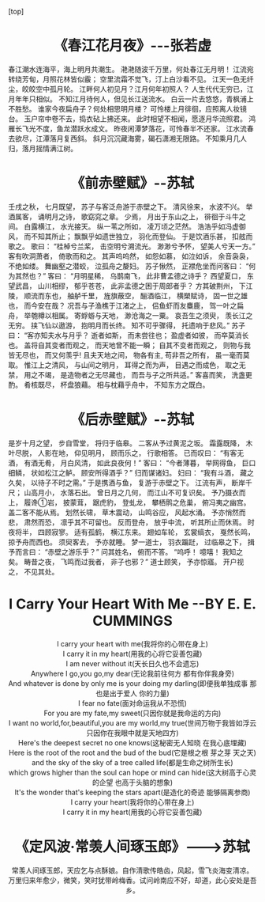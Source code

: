 [top]

# <center>《春江花月夜》---张若虚</center>
春江潮水连海平，海上明月共潮生。
滟滟随波千万里，何处春江无月明！
江流宛转绕芳甸，月照花林皆似霰；
空里流霜不觉飞，汀上白沙看不见。
江天一色无纤尘，皎皎空中孤月轮。
江畔何人初见月？江月何年初照人？
人生代代无穷已，江月年年只相似。
不知江月待何人，但见长江送流水。
白云一片去悠悠，青枫浦上不胜愁。
谁家今夜扁舟子？何处相思明月楼？
可怜楼上月徘徊，应照离人妆镜台。
玉户帘中卷不去，捣衣砧上拂还来。
此时相望不相闻，愿逐月华流照君。
鸿雁长飞光不度，鱼龙潜跃水成文。
昨夜闲潭梦落花，可怜春半不还家。
江水流春去欲尽，江潭落月复西斜。
斜月沉沉藏海雾，碣石潇湘无限路。
不知乘月几人归，落月摇情满江树。</center>

# <center>《前赤壁赋》--苏轼</center>
壬戌之秋， 七月既望， 苏子与客泛舟游于赤壁之下。 清风徐来， 水波不兴。 举酒属客， 诵明月之诗， 歌窈窕之章。 少焉， 月出于东山之上， 徘徊于斗牛之间。 白露横江， 水光接天。 纵一苇之所如， 凌万顷之茫然。 浩浩乎如冯虚御风， 而不知其所止； 飘飘乎如遗世独立， 羽化而登仙。
于是饮酒乐甚， 扣舷而歌之。 歌曰： “桂棹兮兰桨， 击空明兮溯流光。 渺渺兮予怀， 望美人兮天一方。” 客有吹洞萧者， 倚歌而和之。 其声呜呜然， 如怨如慕， 如泣如诉， 余音袅袅， 不绝如缕。 舞幽壑之潜蛟， 泣孤舟之嫠妇。
苏子愀然， 正襟危坐而问客曰： “何为其然也？” 客曰： “月明星稀， 乌鹊南飞， 此非曹孟德之诗乎？ 西望夏口， 东望武昌， 山川相缪， 郁乎苍苍， 此非孟德之困于周郎者乎？ 方其破荆州， 下江陵， 顺流而东也， 舳舻千里， 旌旗蔽空， 酾酒临江， 横槊赋诗， 固一世之雄也， 而今安在哉？ 况吾与子渔樵于江渚之上， 侣鱼虾而友麋鹿， 驾一叶之扁舟， 举匏樽以相属。 寄蜉蝣与天地， 渺沧海之一粟。 哀吾生之须臾， 羡长江之无穷。 挟飞仙以遨游， 抱明月而长终。 知不可乎骤得， 托遗响于悲风。”
苏子曰： “客亦知夫水与月乎？ 逝者如斯， 而未尝往也； 盈虚者如彼， 而卒莫消长也。 盖将自其变者而观之， 而天地曾不能一瞬； 自其不变者而观之， 则物与我皆无尽也， 而又何羡乎! 且夫天地之间， 物各有主, 苟非吾之所有， 虽一毫而莫取。 惟江上之清风， 与山间之明月， 耳得之而为声， 目遇之而成色， 取之无禁， 用之不竭， 是造物者之无尽藏也， 而吾与子之所共适。”
客喜而笑， 洗盏更酌。 肴核既尽， 杯盘狼藉。 相与枕藉乎舟中， 不知东方之既白。

# <center>《后赤壁赋》--苏轼</center>
是岁十月之望， 步自雪堂， 将归于临皋。 二客从予过黄泥之坂。 霜露既降， 木叶尽脱， 人影在地， 仰见明月， 顾而乐之， 行歌相答。 已而叹曰： “有客无酒， 有酒无肴， 月白风清， 如此良夜何！” 客曰： “今者薄暮， 举网得鱼， 巨口细鳞， 状如松江之鲈。 顾安所得酒乎？” 归而谋诸妇。 妇曰： “我有斗酒， 藏之久矣， 以待子不时之需。” 于是携酒与鱼， 复游于赤壁之下。 江流有声， 断岸千尺； 山高月小， 水落石出。 曾日月之几何， 而江山不可复识矣。 予乃摄衣而上， 履谗①岩， 披蒙茸， 踞虎豹， 登虬龙， 攀栖鹘之危巢， 俯冯夷之幽宫。 盖二客不能从焉。 划然长啸， 草木震动， 山鸣谷应， 风起水涌。 予亦悄然而悲， 肃然而恐， 凛乎其不可留也。 反而登舟， 放乎中流， 听其所止而休焉。 时夜将半， 四顾寂寥。 适有孤鹤， 横江东来。 翅如车轮， 玄裳缟衣， 戛然长鸣， 掠予舟而西也。
须臾客去， 予亦就睡。 梦一道士， 羽衣蹁跹， 过临皋之下， 揖予而言曰： “赤壁之游乐乎？” 问其姓名， 俯而不答。 “呜呼！ 噫嘻！ 我知之矣。 畴昔之夜， 飞鸣而过我者， 非子也邪？” 道士顾笑， 予亦惊寤。 开户视之， 不见其处。

# <center> I Carry Your Heart With Me  --BY E. E. CUMMINGS </center>

<center>I carry your heart with me(我将你的心带在身上)</center>
<center>I carry it in my heart(用我的心将它妥善包藏)</center>
<center>I am never without it(天长日久也不会遗忘)</center>
<center>Anywhere I go,you go,my dear(无论我前往何方 都有你伴我身旁)</center>
<center>And whatever is done by only me is your doing my darling(即便我单独成事 那也是出于爱人 你的力量)</center>
<center>I fear no fate(面对命运我从不恐慌)</center>
<center>For you are my fate,my sweet(只因你就是我命运的方向)</center>
<center>I want no world,for,beautiful,you are my world,my true(世间万物于我皆如浮云 只因你在我眼中就是天地四方)</center>
<center>Here's the deepest secret no one knows(这秘密无人知晓 在我心底埋藏)</center>
<center>Here is the root of the root and the bud of the bud(它是根之根 芽之芽 天之天)</center>
<center>and the sky of the sky of a tree called life(都是生命之树所生长)</center>
<center>which grows higher than the soul can hope or mind can hide(这大树高于心灵的企望 也高于头脑的想象)</center>
<center>It's the wonder that's keeping the stars apart(是造化的奇迹 能够隔离参商)</center>
<center>I carry your heart(我将你的心带在身上)</center>
<center>I carry it in my heart(用我的心将它妥善包藏)</center>

# <center>《定风波·常羡人间琢玉郎》--->苏轼</center>
<center>常羡人间琢玉郎，天应乞与点酥娘。自作清歌传皓齿，风起，雪飞炎海变清凉。</center>
<center>万里归来年愈少，微笑，笑时犹带岭梅香。试问岭南应不好，却道，此心安处是吾乡。</center>
